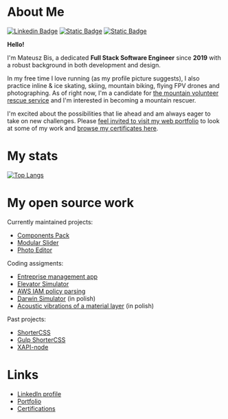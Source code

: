 # About Me

[![Linkedin Badge](https://img.shields.io/badge/-LinkedIn-0e76a8?style=flat-square&logo=Linkedin&logoColor=white)](https://www.linkedin.com/in/mateusz-bis-185bb1230/)
[![Static Badge](https://img.shields.io/badge/My-Portfolio-blue)](https://matb85.github.io/#selected-works)
[![Static Badge](https://img.shields.io/badge/My-Cerifications-orange)](https://github.com/Matb85/matb85.github.io/tree/master/public/certificates)

**Hello!**

I'm Mateusz Bis, a dedicated **Full Stack Software Engineer** since **2019** with a robust background in both development and design.

In my free time I love running (as my profile picture suggests), I also practice inline & ice skating, skiing, mountain biking, flying FPV drones and photographing. As of right now, I'm a candidate for [the mountain volunteer rescue service](https://www.gopr.pl/) and I'm interested in becoming a mountain rescuer.

I'm excited about the possibilities that lie ahead and am always eager to take on new challenges. Please [feel invited to visit my web portfolio](https://matb85.github.io/#selected-works) to look at some of my work and [browse my certificates here](https://github.com/Matb85/matb85.github.io/tree/master/public/certificates).

# My stats

[![Top Langs](https://github-readme-stats.vercel.app/api/top-langs/?username=matb85)](https://github.com/anuraghazra/github-readme-stats)

# My open source work

Currently maintained projects:
- [Components Pack](https://github.com/Matb85/components-pack)
- [Modular Slider](https://github.com/Matb85/modular-slider)
- [Photo Editor](https://github.com/Matb85/PhotoEditor)

Coding assigments:
- [Entreprise management app](https://github.com/Matb85/eman)
- [Elevator Simulator](https://github.com/Matb85/elevator-simulator)
- [AWS IAM policy parsing](https://github.com/Matb85/aws-iam-parsing)
- [Darwin Simulator](https://github.com/Matb85/PO_2024_PN1530_BIS) (in polish)
- [Acoustic vibrations of a material layer](https://github.com/Matb85/projekt-rrir) (in polish)

Past projects:
- [ShorterCSS](https://github.com/Matb85/shortercss)
- [Gulp ShorterCSS](https://github.com/Matb85/gulp-shortercss)
- [XAPI-node](https://github.com/Matb85/xapi-node)

# Links

- [LinkedIn profile](https://www.linkedin.com/in/mateusz-bis-185bb1230/)
- [Portfolio](https://matb85.github.io/#selected-works)
- [Certifications](https://github.com/Matb85/matb85.github.io/tree/master/public/certificates)
